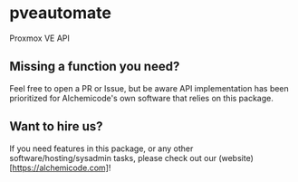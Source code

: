 # pveautomate
Proxmox VE API

## Missing a function you need?
Feel free to open a PR or Issue, but be aware API implementation has been prioritized for Alchemicode's own software that relies on this package.

## Want to hire us?
If you need features in this package, or any other software/hosting/sysadmin tasks, please check out our (website)[https://alchemicode.com]!

